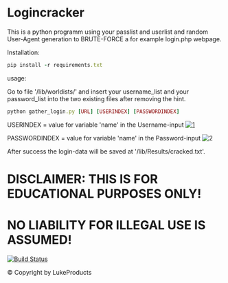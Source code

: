
# Logincracker

This is a python programm using your passlist and userlist and random User-Agent generation to BRUTE-FORCE a for example login.php webpage.

Installation:
```ruby
pip install -r requirements.txt
```
usage:

Go to file '/lib/worldists/' and insert your username_list and your password_list into the two existing files after removing the hint.

```ruby
python gather_login.py [URL] [USERINDEX] [PASSWORDINDEX]
```

USERINDEX = value for variable 'name' in the Username-input
[![1](https://user-images.githubusercontent.com/73026669/111144931-00c6b100-8588-11eb-88e0-9c701d3eae43.PNG)](https://github.com/LukeProducts)



PASSWORDINDEX = value for variable 'name' in the Password-input
![2](https://user-images.githubusercontent.com/73026669/111144934-015f4780-8588-11eb-9ffd-76f1a9ff2b2e.png)

After success the login-data will be saved at '/lib/Results/cracked.txt'.

# DISCLAIMER: THIS IS FOR EDUCATIONAL PURPOSES ONLY! 
# NO LIABILITY FOR ILLEGAL USE IS ASSUMED!

[![Build Status](https://user-images.githubusercontent.com/73026669/110617122-9c75ad00-8195-11eb-9ba5-422356072776.png)](https://github.com/LukeProducts)

© Copyright by LukeProducts




